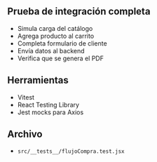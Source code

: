 ## Prueba de integración completa

- Simula carga del catálogo
- Agrega producto al carrito
- Completa formulario de cliente
- Envía datos al backend
- Verifica que se genera el PDF

## Herramientas
- Vitest
- React Testing Library
- Jest mocks para Axios

## Archivo
- `src/__tests__/flujoCompra.test.jsx`
